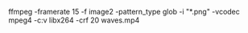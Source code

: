 ffmpeg -framerate 15 -f image2 -pattern_type glob -i "*.png" -vcodec mpeg4 -c:v libx264 -crf 20 waves.mp4
